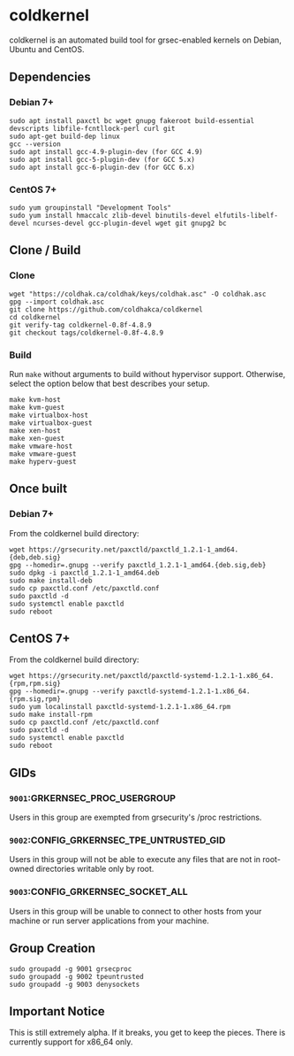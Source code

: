 # coldkernel

coldkernel is an automated build tool for grsec-enabled kernels on Debian, Ubuntu and CentOS.

## Dependencies

### Debian 7+
```
sudo apt install paxctl bc wget gnupg fakeroot build-essential devscripts libfile-fcntllock-perl curl git
sudo apt-get build-dep linux
gcc --version
sudo apt install gcc-4.9-plugin-dev (for GCC 4.9)
sudo apt install gcc-5-plugin-dev (for GCC 5.x)
sudo apt install gcc-6-plugin-dev (for GCC 6.x)
```

### CentOS 7+
```
sudo yum groupinstall "Development Tools"
sudo yum install hmaccalc zlib-devel binutils-devel elfutils-libelf-devel ncurses-devel gcc-plugin-devel wget git gnupg2 bc
```

## Clone / Build

### Clone
```
wget "https://coldhak.ca/coldhak/keys/coldhak.asc" -O coldhak.asc
gpg --import coldhak.asc
git clone https://github.com/coldhakca/coldkernel
cd coldkernel
git verify-tag coldkernel-0.8f-4.8.9
git checkout tags/coldkernel-0.8f-4.8.9
```

### Build
Run ```make``` without arguments to build without hypervisor support. Otherwise, select the option below that best describes
your setup.
```
make kvm-host
make kvm-guest
make virtualbox-host
make virtualbox-guest
make xen-host
make xen-guest
make vmware-host
make vmware-guest
make hyperv-guest
```

## Once built

### Debian 7+
From the coldkernel build directory:
```
wget https://grsecurity.net/paxctld/paxctld_1.2.1-1_amd64.{deb,deb.sig}
gpg --homedir=.gnupg --verify paxctld_1.2.1-1_amd64.{deb.sig,deb}
sudo dpkg -i paxctld_1.2.1-1_amd64.deb
sudo make install-deb
sudo cp paxctld.conf /etc/paxctld.conf
sudo paxctld -d
sudo systemctl enable paxctld
sudo reboot
```

## CentOS 7+
From the coldkernel build directory:
```
wget https://grsecurity.net/paxctld/paxctld-systemd-1.2.1-1.x86_64.{rpm,rpm.sig}
gpg --homedir=.gnupg --verify paxctld-systemd-1.2.1-1.x86_64.{rpm.sig,rpm}
sudo yum localinstall paxctld-systemd-1.2.1-1.x86_64.rpm
sudo make install-rpm
sudo cp paxctld.conf /etc/paxctld.conf
sudo paxctld -d
sudo systemctl enable paxctld
sudo reboot
```

## GIDs
### ```9001```:GRKERNSEC_PROC_USERGROUP
Users in this group are exempted from grsecurity's /proc restrictions.

###  ```9002```:CONFIG_GRKERNSEC_TPE_UNTRUSTED_GID
Users in this group will not be able to execute any files that are not in root-owned directories writable only by root.

### ```9003```:CONFIG_GRKERNSEC_SOCKET_ALL
Users in this group will be unable to connect to other hosts from your machine or run server applications from your machine.

## Group Creation
```
sudo groupadd -g 9001 grsecproc
sudo groupadd -g 9002 tpeuntrusted
sudo groupadd -g 9003 denysockets
```

## Important Notice
This is still extremely alpha. If it breaks, you get to keep the pieces. There is currently support for x86_64 only.

